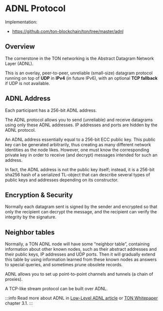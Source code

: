 # ADNL Protocol

Implementation:
* https://github.com/ton-blockchain/ton/tree/master/adnl

## Overview

The cornerstone in the TON networking is the Abstract Datagram Network Layer (ADNL).

This is an overlay, peer-to-peer, unreliable (small-size) datagram protocol running on top of **UDP** in **IPv4** (in future IPv6), with an optional **TCP fallback** if UDP is not available.

## ADNL Address

Each participant has a 256-bit ADNL address.

The ADNL protocol allows you to send (unreliable) and receive datagrams using only these ADNL addresses. IP addresses and ports are hidden by the ADNL protocol.

An ADNL address essentially equal to a 256-bit ECC public key. This public key can be generated arbitrarily, thus creating as many different network identities as the node likes.
However, one must know the corresponding private key in order to receive (and decrypt) messages intended for such an address.

In fact, the ADNL address is not the public key itself; instead, it is a 256-bit sha256 hash of a serialized TL-object that can describe several types of public keys and addresses depending on its constructor.

## Encryption & Security

Normally each datagram sent is signed by the sender and encrypted so that only the recipient can decrypt the message, and the recipient can verify the integrity by the signature.

## Neighbor tables

Normally, a TON ADNL node will have some “neighbor table”, containing information about
other known nodes, such as their abstract addresses and their
public keys, IP addresses and UDP ports. Then it will gradually
extend this table by using information learned from these known nodes as
answers to special queries, and sometimes prune obsolete records.

ADNL allows you to set up point-to-point channels and tunnels (a chain of proxies).

A TCP-like stream protocol can be built over ADNL.

:::info
Read more about ADNL in [Low-Level ADNL article](/learn/networking/low-level-adnl) or [TON Whitepaper](https://ton.org/docs/ton.pdf) chapter 3.1.
:::
